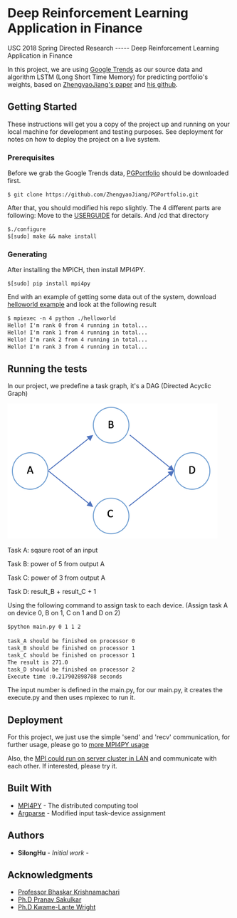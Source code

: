 # Deep Reinforcement Learning Application in Finance

USC 2018 Spring Directed Research ----- Deep Reinforcement Learning Application in Finance

In this project, we are using [Google Trends](https://medium.com/google-news-lab/what-is-google-trends-data-and-what-does-it-mean-b48f07342ee8) as our source data and algorithm LSTM (Long Short Time Memory) for predicting portfolio's weights, based on [ZhengyaoJiang's paper](https://arxiv.org/pdf/1706.10059.pdf) and [his github](https://github.com/ZhengyaoJiang/PGPortfolio).

## Getting Started

These instructions will get you a copy of the project up and running on your local machine for development and testing purposes. See deployment for notes on how to deploy the project on a live system.

### Prerequisites

Before we grab the Google Trends data, [PGPortfolio](https://github.com/ZhengyaoJiang/PGPortfolio) should be downloaded first. 

```
$ git clone https://github.com/ZhengyaoJiang/PGPortfolio.git
```
After that, you should modified his repo slightly. The 4 different parts are following:
Move to the [USERGUIDE](https://github.com/ZhengyaoJiang/PGPortfolio/blob/master/user_guide.md) for details. 
And /cd that directory

```
$./configure
$[sudo] make && make install
```

### Generating

After installing the MPICH, then install MPI4PY.

```
$[sudo] pip install mpi4py
```


End with an example of getting some data out of the system, download [helloworld example](https://github.com/jbornschein/mpi4py-examples/blob/master/01-hello-world) and look at the following result

```
$ mpiexec -n 4 python ./helloworld
Hello! I'm rank 0 from 4 running in total...
Hello! I'm rank 1 from 4 running in total...
Hello! I'm rank 2 from 4 running in total...
Hello! I'm rank 3 from 4 running in total...
```

## Running the tests

In our project, we predefine a task graph, it's a DAG (Directed Acyclic Graph)

![Task Graph](https://github.com/SilongHu/USC-Directed-Research/blob/master/taskGraph.png)

Task A: sqaure root of an input

Task B: power of 5 from output A

Task C: power of 3 from output A

Task D: result_B + result_C + 1


Using the following command to assign task to each device. (Assign task A on device 0, B on 1, C on 1 and D on 2)

```
$python main.py 0 1 1 2

task_A should be finished on processor 0
task_B should be finished on processor 1
task_C should be finished on processor 1
The result is 271.0
task_D should be finished on processor 2
Execute time :0.217902898788 seconds

```

The input number is defined in the main.py, for our main.py, it creates the execute.py and then uses mpiexec to run it.

## Deployment

For this project, we just use the simple 'send' and 'recv' communication, for further usage, please go to [more MPI4PY usage](http://pythonhosted.org/mpi4py/usrman/index.html)

Also, the [MPI could run on server cluster in LAN](http://mpitutorial.com/tutorials/running-an-mpi-cluster-within-a-lan/) and communicate with each other. If interested, please try it.


## Built With

* [MPI4PY](http://pythonhosted.org/mpi4py/) - The distributed computing tool
* [Argparse](https://docs.python.org/3/library/argparse.html) - Modified input task-device assignment


## Authors

* **SilongHu** - *Initial work* -

## Acknowledgments

* [Professor Bhaskar Krishnamachari](http://ceng.usc.edu/~bkrishna/)
* [Ph.D Pranav Sakulkar](http://www-scf.usc.edu/~sakulkar/)
* [Ph.D Kwame-Lante Wright](http://www-scf.usc.edu/~kwamelaw/)

